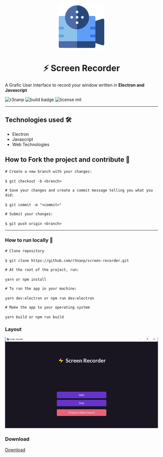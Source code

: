<p align="center">
<img src="./.github/icon.png" width="150" />
</p>


<h1 align="center">
⚡ Screen Recorder
</h1>


A Grafic User Interface to record your window written in **Electron and Javascript**

<div align="left">

  ![r3nanp](https://img.shields.io/badge/r3nanp-screen--recorder-blue?style=for-the-badge&logo=electron)
  ![build badge](https://img.shields.io/github/workflow/status/r3nanp/screen-recorder/Electron%20CI?style=for-the-badge&logo=github)
  ![license mit](https://img.shields.io/github/license/r3nanp/screen-recorder?color=blue&label=LICENSE&logo=github&style=for-the-badge)

</div>

---
## Technologies used 🛠

- Electron
- Javascript
- Web Technologies

## How to Fork the project and contribute 💪

```
# Create a new branch with your changes:

$ git checkout -b <branch>
```

```
# Save your changes and create a commit message telling you what you did:

$ git commit -m "<commit>"
```

```
# Submit your changes:

$ git push origin <branch>
```
---

### How to run locally 🤔

```
# Clone repository

$ git clone https://github.com/r3nanp/screen-recorder.git
```

```
# At the root of the project, run:

yarn or npm install
```

```
# To run the app in your machine:

yarn dev:electron or npm run dev:electron
```

```
# Make the app to your operating system

yarn build or npm run build
```
### Layout

  <img src="./.github/screenshot.png">

### Download

<a href="https://github.com/r3nanp/screen-recorder/releases/tag/v2.3.0">Download</a>
